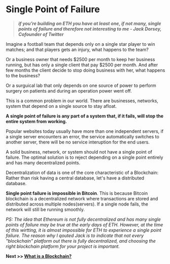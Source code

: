 # Single Point of Failure

> ***if you’re building on ETH you have at least one, if not many, single points of failure and therefore not interesting to me - Jack Dorsey, Cofounder of Twitter***

Imagine a football team that depends only on a single star player to win matches; and that players gets an injury, what happens to the team? 

Or a business owner that needs $2500 per month to keep her business running, but has only a single client that pay $2500 per month. And after few months the client decide to stop doing business with her, what happens to the business? 

Or a surguical lab that only depends on one source of power to perform surgery on patients and during an operation power went off.

This is a common problem in our world. There are businesses, networks, system that depend on a single source to stay afloat. 

**A single point of failure is any part of a system that, if it fails, will stop the entire system from working.**

Popular websites today usually have more than one independent servers, if a single server encounters an error, the service automatically switches to another server, there will be no service interuption for the end users.

A solid business, network, or system should not have a single point of failure. The optimal solution is to reject depending on a single point entirely and has many decentralized points.

Decentralization of data is one of the core characteristic of a Blockchain: Rather than risk having a central database, let's have a distributed database. 

**Single point failure is impossible in Bitcoin**. This is because Bitcoin blockchain is a decentralized network where transactions are stored and distributed across multiple nodes(servers). If a single node fails, the network will still be running smoothly.

*PS: The idea that Ethereum is not fully decentralized and has many single points of failure may be true at the early days of ETH. However, at the time of this wirtting, it is almost impossible for ETH to experience a single point failure. The reason why I qouted Jack is to indicate that not every "blockchain" platform out there is fully decentralized, and choosing the right blockchain platform for your project is important.*

**Next >> [What is a Blockchain?](https://github.com/jeremyikwuje/intro-to-blockchain/blob/main/what-is-a-blockchain.md)**
